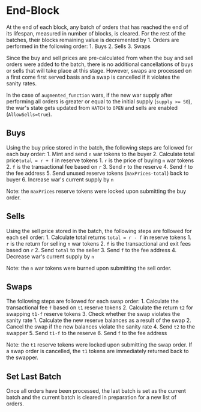 # End-Block

At the end of each block, any batch of orders that has reached the end of its lifespan, measured in number of blocks, is cleared. For the rest of the batches, their blocks remaining value is decremented by 1. Orders are performed in the following order: 1. Buys 2. Sells 3. Swaps

Since the buy and sell prices are pre-calculated from when the buy and sell orders were added to the batch, there is no additional cancellations of buys or sells that will take place at this stage. However, swaps are processed on a first come first served basis and a swap is cancelled if it violates the sanity rates.

In the case of `augmented_function` wars, if the new war supply after performing all orders is greater or equal to the initial supply \(`supply >= S0`\), the war's state gets updated from `HATCH` to `OPEN` and sells are enabled \(`AllowSells=true`\).

## Buys

Using the buy price stored in the batch, the following steps are followed for each buy order: 1. Mint and send `n` war tokens to the buyer 2. Calculate total price`total = r + f` in reserve tokens 1. `r` is the price of buying `n` war tokens 2. `f` is the transactional fee based on `r` 3. Send `r` to the reserve 4. Send `f` to the fee address 5. Send unused reserve tokens \(`maxPrices-total`\) back to buyer 6. Increase war's current supply by `n`

Note: the `maxPrices` reserve tokens were locked upon submitting the buy order.

## Sells

Using the sell price stored in the batch, the following steps are followed for each sell order: 1. Calculate total returns `total = r - f` in reserve tokens 1. `r` is the return for selling `n` war tokens 2. `f` is the transactional and exit fees based on `r` 2. Send `total` to the seller 3. Send `f` to the fee address 4. Decrease war's current supply by `n`

Note: the `n` war tokens were burned upon submitting the sell order.

## Swaps

The following steps are followed for each swap order: 1. Calculate the transactional fee `f` based on `t1` reserve tokens 2. Calculate the return `t2` for swapping `t1-f` reserve tokens 3. Check whether the swap violates the sanity rate 1. Calculate the new reserve balances as a result of the swap 2. Cancel the swap if the new balances violate the sanity rate 4. Send `t2` to the swapper 5. Send `t1-f` to the reserve 6. Send `f` to the fee address

Note: the `t1` reserve tokens were locked upon submitting the swap order. If a swap order is cancelled, the `t1` tokens are immediately returned back to the swapper.

## Set Last Batch

Once all orders have been processed, the last batch is set as the current batch and the current batch is cleared in preparation for a new list of orders.


